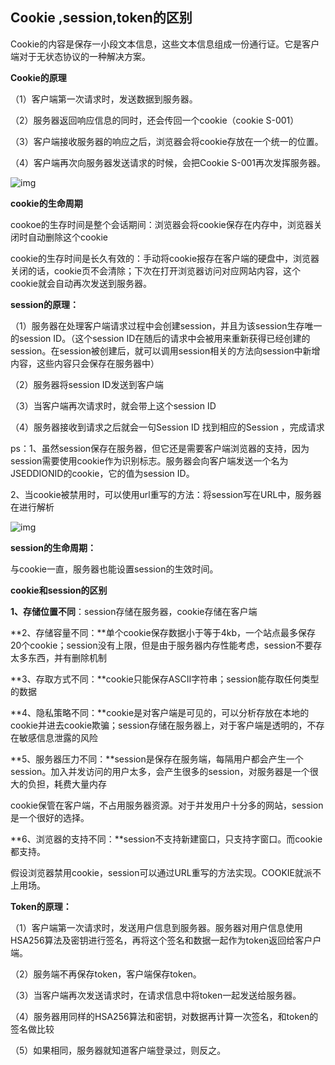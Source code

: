 ## Cookie ,session,token的区别







Cookie的内容是保存一小段文本信息，这些文本信息组成一份通行证。它是客户端对于无状态协议的一种解决方案。

**Cookie的原理**

（1）客户端第一次请求时，发送数据到服务器。

（2）服务器返回响应信息的同时，还会传回一个cookie（cookie S-001）

（3）客户端接收服务器的响应之后，浏览器会将cookie存放在一个统一的位置。

（4）客户端再次向服务器发送请求的时候，会把Cookie S-001再次发挥服务器。

![img](https://img2018.cnblogs.com/blog/1779991/201908/1779991-20190828115154845-1647356501.png)

**cookie的生命周期**

cookoe的生存时间是整个会话期间：浏览器会将cookie保存在内存中，浏览器关闭时自动删除这个cookie

cookie的生存时间是长久有效的：手动将cookie报存在客户端的硬盘中，浏览器关闭的话，cookie页不会清除；下次在打开浏览器访问对应网站内容，这个cookie就会自动再次发送到服务器。

**session的原理：**

（1）服务器在处理客户端请求过程中会创建session，并且为该session生存唯一的session ID。（这个session ID在随后的请求中会被用来重新获得已经创建的session。在session被创建后，就可以调用session相关的方法向session中新增内容，这些内容只会保存在服务器中） 

（2）服务器将session ID发送到客户端

（3）当客户端再次请求时，就会带上这个session ID

（4）服务器接收到请求之后就会一句Session ID 找到相应的Session ，完成请求

ps：1、虽然session保存在服务器，但它还是需要客户端浏览器的支持，因为session需要使用cookie作为识别标志。服务器会向客户端发送一个名为JSEDDIONID的cookie，它的值为session ID。

​    2、当cookie被禁用时，可以使用url重写的方法：将session写在URL中，服务器在进行解析

![img](https://img2018.cnblogs.com/blog/1779991/201908/1779991-20190828115645126-1101344557.png)

**session的生命周期：**

与cookie一直，服务器也能设置session的生效时间。

**cookie和session的区别**

**1、存储位置不同**：session存储在服务器，cookie存储在客户端

**2、存储容量不同：**单个cookie保存数据小于等于4kb，一个站点最多保存20个cookie；session没有上限，但是由于服务器内存性能考虑，session不要存太多东西，并有删除机制

**3、存取方式不同：**cookie只能保存ASCII字符串；session能存取任何类型的数据

**4、隐私策略不同：**cookie是对客户端是可见的，可以分析存放在本地的cookie并进去cookie欺骗；session存储在服务器上，对于客户端是透明的，不存在敏感信息泄露的风险

**5、服务器压力不同：**session是保存在服务端，每隔用户都会产生一个session。加入并发访问的用户太多，会产生很多的session，对服务器是一个很大的负担，耗费大量内存

​                  cookie保管在客户端，不占用服务器资源。对于并发用户十分多的网站，session是一个很好的选择。

**6、浏览器的支持不同：**session不支持新建窗口，只支持字窗口。而cookie都支持。 

​                   假设浏览器禁用cookie，session可以通过URL重写的方法实现。COOKIE就派不上用场。

**Token的原理：**

（1）客户端第一次请求时，发送用户信息到服务器。服务器对用户信息使用HSA256算法及密钥进行签名，再将这个签名和数据一起作为token返回给客户户端。

（2）服务端不再保存token，客户端保存token。

（3）当客户端再次发送请求时，在请求信息中将token一起发送给服务器。

（4）服务器用同样的HSA256算法和密钥，对数据再计算一次签名，和token的签名做比较

（5）如果相同，服务器就知道客户端登录过，则反之。





